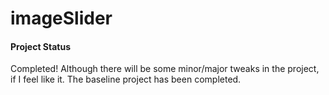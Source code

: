 # imageSlider

#### Project Status
Completed! Although there will be some minor/major tweaks in the project,
if I feel like it. The baseline project has been completed.
